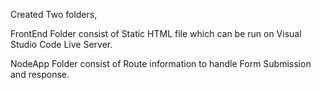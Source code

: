 Created Two folders,

FrontEnd Folder consist of Static HTML file which can be run on Visual Studio Code Live Server.

NodeApp Folder consist of Route information to handle Form Submission and response.

